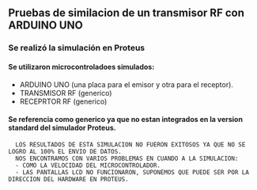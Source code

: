 ## Pruebas de similacion de un transmisor RF con ARDUINO UNO

### Se realizó la simulación en Proteus  

#### Se utilizaron microcontroladoes simulados:  
* ARDUINO UNO (una placa para el emisor y otra para el receptor).
* TRANSMISOR RF (generico)
* RECEPRTOR RF (generico)

#### Se referencia como generico ya que no estan integrados en la version standard del simulador Proteus.

      LOS RESULTADOS DE ESTA SIMULACION NO FUERON EXITOSOS YA QUE NO SE LOGRO AL 100% EL ENVIO DE DATOS.
      NOS ENCONTRAMOS CON VARIOS PROBLEMAS EN CUANDO A LA SIMULACION:
      - COMO LA VELOCIDAD DEL MICROCONTROLADOR.
      - LAS PANTALLAS LCD NO FUNCIONARON, SUPONEMOS QUE PUEDE SER POR LA DIRECCION DEL HARDWARE EN PROTEUS.
      
